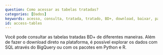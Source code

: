 ```yaml
---
question: Como acessar as tabelas tratadas?
categories: [Dados]
keywords: acesso, consulta, tratada, tratado, BD+, download, baixar, pacote, SQL, BigQuery, Python, R
id: access-tables
---
```


Você pode consultar as tabelas tratadas BD+ de diferentes maneiras. Além de fazer o download direto na plataforma, é possível explorar os dados com SQL através do BigQuery ou com os pacotes em Python e R.